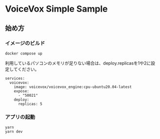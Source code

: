 # VoiceVox Simple Sample

## 始め方
### イメージのビルド

```
docker compose up
```

利用しているパソコンのメモリが足りない場合は、deploy.replicasを1や2に設定してください。

```
services:
  voicevox:
    image: voicevox/voicevox_engine:cpu-ubuntu20.04-latest
    expose:
      - "50021"
    deploy:
      replicas: 5
```

### アプリの起動

```
yarn
yarn dev
```
